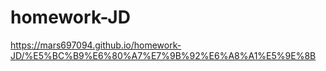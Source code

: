 # homework-JD
https://mars697094.github.io/homework-JD/%E5%BC%B9%E6%80%A7%E7%9B%92%E6%A8%A1%E5%9E%8B
